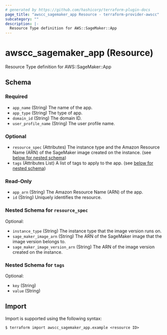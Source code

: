 ```yaml
---
# generated by https://github.com/hashicorp/terraform-plugin-docs
page_title: "awscc_sagemaker_app Resource - terraform-provider-awscc"
subcategory: ""
description: |-
  Resource Type definition for AWS::SageMaker::App
---
```


# awscc_sagemaker_app (Resource)

Resource Type definition for AWS::SageMaker::App



<!-- schema generated by tfplugindocs -->
## Schema

### Required

- `app_name` (String) The name of the app.
- `app_type` (String) The type of app.
- `domain_id` (String) The domain ID.
- `user_profile_name` (String) The user profile name.

### Optional

- `resource_spec` (Attributes) The instance type and the Amazon Resource Name (ARN) of the SageMaker image created on the instance. (see [below for nested schema](#nestedatt--resource_spec))
- `tags` (Attributes List) A list of tags to apply to the app. (see [below for nested schema](#nestedatt--tags))

### Read-Only

- `app_arn` (String) The Amazon Resource Name (ARN) of the app.
- `id` (String) Uniquely identifies the resource.

<a id="nestedatt--resource_spec"></a>
### Nested Schema for `resource_spec`

Optional:

- `instance_type` (String) The instance type that the image version runs on.
- `sage_maker_image_arn` (String) The ARN of the SageMaker image that the image version belongs to.
- `sage_maker_image_version_arn` (String) The ARN of the image version created on the instance.


<a id="nestedatt--tags"></a>
### Nested Schema for `tags`

Optional:

- `key` (String)
- `value` (String)

## Import

Import is supported using the following syntax:

```shell
$ terraform import awscc_sagemaker_app.example <resource ID>
```
